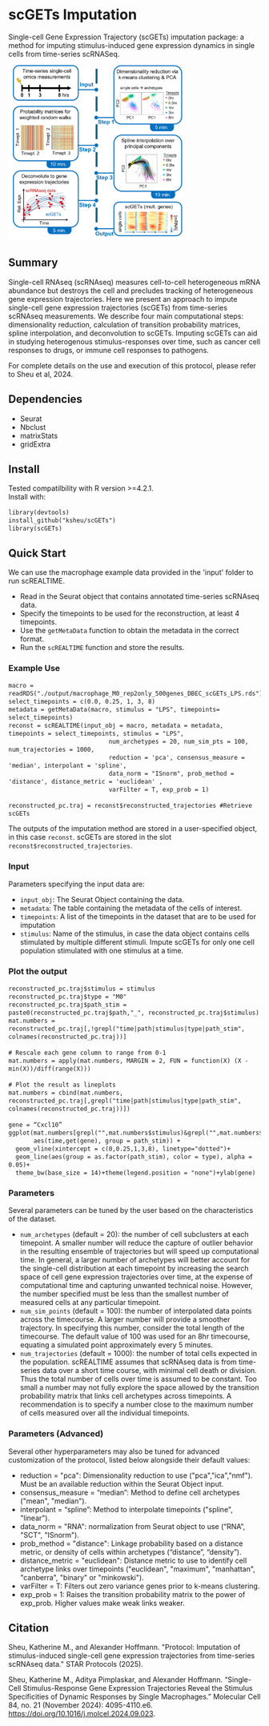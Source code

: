 # scGETs Imputation
Single-cell Gene Expression Trajectory (scGETs) imputation package: a method for imputing stimulus-induced gene expression dynamics in single cells from time-series scRNASeq.

<img src="https://github.com/KSheu/scGETs/blob/main/GA_scGETs_protocol.png" width="350" height="350">

## Summary
Single-cell RNAseq (scRNAseq) measures cell-to-cell heterogeneous mRNA abundance but destroys the cell and precludes tracking of heterogeneous gene expression trajectories. Here we present an approach to impute single-cell gene expression trajectories (scGETs) from time-series scRNAseq measurements. We describe four main computational steps: dimensionality reduction, calculation of transition probability matrices, spline interpolation, and deconvolution to scGETs. Imputing scGETs can aid in studying heterogenous stimulus-responses over time, such as cancer cell responses to drugs, or immune cell responses to pathogens. 

For complete details on the use and execution of this protocol, please refer to Sheu et al, 2024. 


## Dependencies
- Seurat
- Nbclust
- matrixStats
- gridExtra

## Install
Tested compatilbility with R version >=4.2.1.\
Install with: 
```
library(devtools)
install_github("ksheu/scGETs")
library(scGETs)
```

## Quick Start
We can use the macrophage example data provided in the 'input' folder to run scREALTIME.
- Read in the Seurat object that contains annotated time-series scRNAseq data.
- Specify the timepoints to be used for the reconstruction, at least 4 timepoints. 
- Use the `getMetaData` function to obtain the metadata in the correct format. 
- Run the `scREALTIME` function and store the results. 

### Example Use
```
macro = readRDS("./output/macrophage_M0_rep2only_500genes_DBEC_scGETs_LPS.rds")
select_timepoints = c(0.0, 0.25, 1, 3, 8)
metadata = getMetaData(macro, stimulus = "LPS", timepoints= select_timepoints)
reconst = scREALTIME(input_obj = macro, metadata = metadata, timepoints = select_timepoints, stimulus = "LPS",
							num_archetypes = 20, num_sim_pts = 100, num_trajectories = 1000, 
							reduction = 'pca', consensus_measure = 'median', interpolant = 'spline', 
							data_norm = "ISnorm", prob_method = 'distance', distance_metric = 'euclidean' ,
							varFilter = T, exp_prob = 1) 
							
reconstructed_pc.traj = reconst$reconstructed_trajectories #Retrieve scGETs
```
The outputs of the imputation method are stored in a user-specified object, in this case `reconst`. scGETs are stored in the slot `reconst$reconstructed_trajectories`.


### Input
Parameters specifying the input data are:
- `input_obj`: The Seurat Object containing the data.
- `metadata`: The table containing the metadata of the cells of interest.
- `timepoints`: A list of the timepoints in the dataset that are to be used for imputation
- `stimulus`: Name of the stimulus, in case the data object contains cells stimulated by multiple different stimuli. Impute scGETs for only one cell population stimulated with one stimulus at a time. 

### Plot the output
```
reconstructed_pc.traj$stimulus = stimulus
reconstructed_pc.traj$type = "M0"
reconstructed_pc.traj$path_stim = paste0(reconstructed_pc.traj$path,"_", reconstructed_pc.traj$stimulus)
mat.numbers = reconstructed_pc.traj[,!grepl("time|path|stimulus|type|path_stim", colnames(reconstructed_pc.traj))]

# Rescale each gene column to range from 0-1
mat.numbers = apply(mat.numbers, MARGIN = 2, FUN = function(X) (X - min(X))/diff(range(X))) 

# Plot the result as lineplots
mat.numbers = cbind(mat.numbers, reconstructed_pc.traj[,grepl("time|path|stimulus|type|path_stim", colnames(reconstructed_pc.traj))])

gene = “Cxcl10”
ggplot(mat.numbers[grepl("",mat.numbers$stimulus)&grepl("",mat.numbers$type),], 
       aes(time,get(gene), group = path_stim)) +
  geom_vline(xintercept = c(0,0.25,1,3,8), linetype="dotted")+ 
  geom_line(aes(group = as.factor(path_stim), color = type), alpha = 0.05)+
  theme_bw(base_size = 14)+theme(legend.position = "none")+ylab(gene)
```


### Parameters
Several parameters can be tuned by the user based on the characteristics of the dataset. 
- `num_archetypes` (default = 20): the number of cell subclusters at each timepoint. A smaller number will reduce the capture of outlier behavior in the resulting ensemble of trajectories but will speed up computational time. In general, a larger number of archetypes will better account for the single-cell distribution at each timepoint by increasing the search space of cell gene expression trajectories over time, at the expense of computational time and capturing unwanted technical noise. However, the number specified must be less than the smallest number of measured cells at any particular timepoint. 
- `num_sim_points` (default = 100): the number of interpolated data points across the timecourse. A larger number will provide a smoother trajectory. In specifying this number, consider the total length of the timecourse. The default value of 100 was used for an 8hr timecourse, equating a simulated point approximately every 5 minutes.
- `num_trajectories` (default = 1000): the number of total cells expected in the population. scREALTIME assumes that scRNAseq data is from time-series data over a short time course, with minimal cell death or division. Thus the total number of cells over time is assumed to be constant. Too small a number may not fully explore the space allowed by the transition probability matrix that links cell archetypes across timepoints. A recommendation is to specify a number close to the maximum number of cells measured over all the individual timepoints.

### Parameters (Advanced)
Several other hyperparameters may also be tuned for advanced customization of the protocol, listed below alongside their default values: 
- reduction = "pca": Dimensionality reduction to use ("pca","ica","nmf"). Must be an available reduction within the Seurat Object input. 
- consensus_measure = “median”: Method to define cell archetypes ("mean", "median").
- interpolant = “spline”: Method to interpolate timepoints ("spline", "linear").
- data_norm = "RNA": normalization from Seurat object to use (“RNA”, "SCT", "ISnorm").
- prob_method = "distance": Linkage probability based on a distance metric, or density of cells within archetypes (“distance”, “density”).
- distance_metric = "euclidean": Distance metric to use to identify cell archetype links over timepoints ("euclidean", "maximum", "manhattan", "canberra", "binary" or "minkowski").
- varFilter = T: Filters out zero variance genes prior to k-means clustering.
- exp_prob = 1: Raises the transition probability matrix to the power of exp_prob. Higher values make weak links weaker.


## Citation
Sheu, Katherine M., and Alexander Hoffmann. "Protocol: Imputation of stimulus-induced single-cell gene expression trajectories from time-series scRNAseq data." STAR Protocols (2025).

Sheu, Katherine M., Aditya Pimplaskar, and Alexander Hoffmann. “Single-Cell Stimulus-Response Gene Expression Trajectories Reveal the Stimulus Specificities of Dynamic Responses by Single Macrophages.” Molecular Cell 84, no. 21 (November 2024): 4095-4110.e6. https://doi.org/10.1016/j.molcel.2024.09.023.
